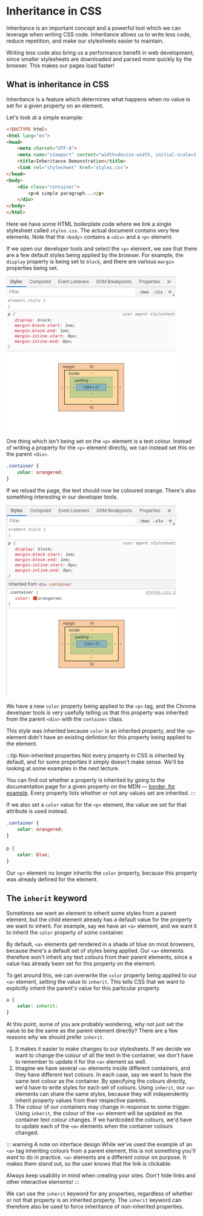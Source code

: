 # Inheritance in CSS

Inheritance is an important concept and a powerful tool which we can leverage when writing CSS code. Inheritance allows us to write less code, reduce repetition, and make our stylesheets easier to maintain.

Writing less code also bring us a performance benefit in web development, since smaller stylesheets are downloaded and parsed more quickly by the browser. This makes our pages load faster!

## What is inheritance in CSS

Inheritance is a feature which determines what happens when no value is set for a given property on an element.

Let's look at a simple example:

```html
<!DOCTYPE html>
<html lang="en">
<head>
    <meta charset="UTF-8">
    <meta name="viewport" content="width=device-width, initial-scale=1.0">
    <title>Inheritance Demonstration</title>
    <link rel="stylesheet" href="styles.css">
</head>
<body>
    <div class="container">
        <p>A simple paragraph...</p>
    </div>
</body>
</html>
```

Here we have some HTML boilerplate code where we link a single stylesheet called `styles.css`. The actual document contains very few elements. Note that the `<body>` contains a `<div>` and a `<p>` element.

If we open our developer tools and select the `<p>` element, we see that there are a few default styles being applied by the browser. For example, the `display` property is being set to `block`, and there are various `margin` properties being set.

![The Chrome Developer Tools showing the styles applied to the paragraph element.](./assets/dev-tools-default-p.png)

One thing which isn't being set on the `<p>` element is a text colour. Instead of writing a property for the `<p>` element directly, we can instead set this on the parent `<div>`.

```css
.container {
    color: orangered;
}
```

If we reload the page, the text should now be coloured orange. There's also something interesting in our developer tools.

![The Chrome Developer Tools showing the inherited styles applied to the paragraph element.](./assets/dev-tools-inherited-p.png)

We have a new `color` property being applied to the `<p>` tag, and the Chrome developer tools is very usefully telling us that this property was inherited from the parent `<div>` with the `container` class.

This style was inherited because `color` is an inherited property, and the `<p>` element didn't have an existing defintion for this property being applied to the element.

:::tip Non-inherited properties
Not every property in CSS is inherited by default, and for some properties it simply doesn't make sense. We'll be looking at some examples in the next lecture.

You can find out whether a property is inherited by going to the documentation page for a given property on the MDN &mdash; [border, for example](https://developer.mozilla.org/en-US/docs/Web/CSS/border#Formal_definition). Every property lists whether or not any values set are inherited.
:::


If we also set a `color` value for the `<p>` element, the value we set for that attribute is used instead.

```css
.container {
    color: orangered;
}

p {
    color: blue;
}
```

Our `<p>` element no longer inherits the `color` property, because this property was already defined for the element.

## The `inherit` keyword

Sometimes we want an element to inherit some styles from a parent element, but the child element already has a default value for the property we want to inherit. For example, say we have an `<a>` element, and we want it to inherit the `color` property of some container.

By default, `<a>` elements get rendered in a shade of blue on most browsers, because there's a default set of styles being applied. Our `<a>` elements therefore won't inherit any text colours from their parent elements, since a value has already been set for this property on the element.

To get around this, we can overwrite the `color` property being applied to our `<a>` element, setting the value to `inherit`. This tells CSS that we want to explicitly inherit the parent's value for this particular property.

```css
a {
    color: inherit;
}
```

At this point, some of you are probably wondering, why not just set the value to be the same as the parent element directly? There are a few reasons why we should prefer `inherit`.

1. It makes it easier to make changes to our stylesheets. If we decide we want to change the colour of all the text in the container, we don't have to remember to update it for the `<a>` element as well.
2. Imagine we have several `<a>` elements inside different containers, and they have different text colours. In each case, say we want to have the same text colour as the container. By specifying the colours directly, we'd have to write styles for each set of colours. Using `inherit`, our `<a>` elements can share the same styles, because they will independently inherit property values from their respective parents.
3. The colour of our containers may change in response to some trigger. Using `inherit`, the colour of the `<a>` element will be updated as the container text colour changes. If we hardcoded the colours, we'd have to update each of the `<a>` elements when the container colours changed.

::: warning A note on interface design
While we've used the example of an `<a>` tag inheriting colours from a parent element, this is not something you'll want to do in practice. `<a>` elements are a different colour on purpose. It makes them stand out, so the user knows that the link is clickable.

Always keep usability in mind when creating your sites. Don't hide links and other interactive elements!
:::

We can use the `inherit` keyword for any properties, regardless of whether or not that property is an inherited property. The `inherit` keyword can therefore also be used to force inheritance of non-inherited properties.

